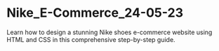 
 # Nike_E-Commerce_24-05-23
Learn how to design a stunning Nike shoes e-commerce website using HTML and CSS in this comprehensive step-by-step guide.

